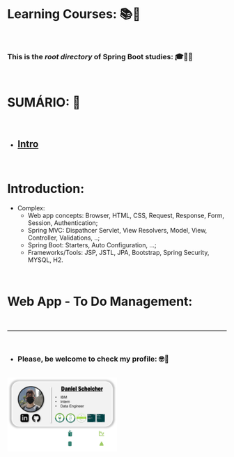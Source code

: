 # **Learning Courses:** :books::brain:

<br>

### This is the ***root directory*** of **Spring Boot** studies: :mortar_board::closed_book::robot:

<br>

# **SUMÁRIO:** :round_pushpin:

<br>

- ## **[Intro](./1-intro/)**


<br>

# **Introduction**:
- Complex:
    - Web app concepts: Browser, HTML, CSS, Request, Response, Form, Session, Authentication;
    - Spring MVC: Dispathcer Servlet, View Resolvers, Model, View, Controller, Validations, ..;
    - Spring Boot: Starters, Auto Configuration, ...;
    - Frameworks/Tools: JSP, JSTL, JPA, Bootstrap, Spring Security, MYSQL, H2.

<br>

# Web App - To Do Management:


<br>


***

<br>

- ### **Please, be welcome to check my profile:** :nerd_face::handshake:

<br>

<a href="https://github.com/DanScherr">
    <img src="./../../images/the-end-img.png" width="50%">
</a>